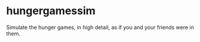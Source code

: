 # hungergamessim

Simulate the hunger games, in high detail, as if you and your friends were in them. 